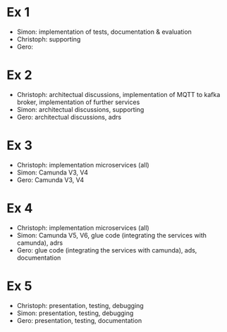 # Ex 1

- Simon: implementation of tests, documentation & evaluation
- Christoph: supporting
- Gero:

# Ex 2

- Christoph: architectual discussions, implementation of MQTT to kafka broker, implementation of further services
- Simon: architectual discussions, supporting
- Gero:  architectual discussions, adrs

# Ex 3

- Christoph: implementation microservices (all)
- Simon: Camunda V3, V4
- Gero: Camunda V3, V4

# Ex 4

- Christoph: implementation microservices (all)
- Simon: Camunda V5, V6, glue code (integrating the services with camunda), adrs
- Gero:  glue code (integrating the services with camunda), ads, documentation

# Ex 5

- Christoph: presentation, testing, debugging
- Simon: presentation, testing, debugging
- Gero:  presentation, testing, documentation 
